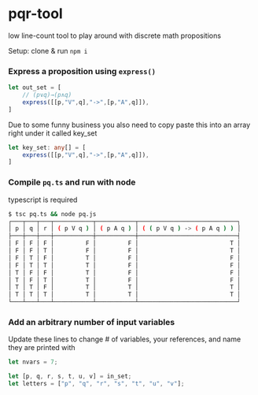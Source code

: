 # pqr-tool

low line-count tool to play around with discrete math propositions

Setup: clone & run `npm i`



### Express a proposition using `express()`
```ts
let out_set = [
    // (p∨q)→(p∧q)
    express([[p,"V",q],"->",[p,"A",q]]),
]
```
Due to some funny business you also need to copy paste this into an array right under it called key_set
```ts
let key_set: any[] = [
    express([[p,"V",q],"->",[p,"A",q]]),
]
```



### Compile `pq.ts` and run with node 
typescript is required
```bash
$ tsc pq.ts && node pq.js
┌───┬───┬───┬───────────┬───────────┬────────────────────────────┐
│ p │ q │ r │ ( p V q ) │ ( p A q ) │ ( ( p V q ) -> ( p A q ) ) │
├───┼───┼───┼───────────┼───────────┼────────────────────────────┤
│ F │ F │ F │         F │         F │                          T │
│ F │ F │ T │         F │         F │                          T │
│ F │ T │ F │         T │         F │                          F │
│ F │ T │ T │         T │         F │                          F │
│ T │ F │ F │         T │         F │                          F │
│ T │ F │ T │         T │         F │                          F │
│ T │ T │ F │         T │         T │                          T │
│ T │ T │ T │         T │         T │                          T │
└───┴───┴───┴───────────┴───────────┴────────────────────────────┘
```



### Add an arbitrary number of input variables
Update these lines to change # of variables, your references, and name they are printed with
```ts
let nvars = 7;
```
```ts
let [p, q, r, s, t, u, v] = in_set;
let letters = ["p", "q", "r", "s", "t", "u", "v"];
```


